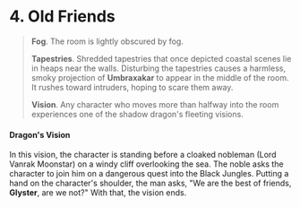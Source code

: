 # 4. Old Friends

>**Fog**. The room is lightly obscured by fog.
>
>**Tapestries**. Shredded tapestries that once depicted coastal scenes lie in heaps near the walls. Disturbing the tapestries causes a harmless, smoky projection of **Umbraxakar** to appear in the middle of the room. It rushes toward intruders, hoping to scare them away.
>
>**Vision**. Any character who moves more than halfway into the room experiences one of the shadow dragon's fleeting visions.
>

#### Dragon's Vision

In this vision, the character is standing before a cloaked nobleman (Lord Vanrak Moonstar) on a windy cliff overlooking the sea. The noble asks the character to join him on a dangerous quest into the Black Jungles. Putting a hand on the character's shoulder, the man asks, "We are the best of friends, **Glyster**, are we not?" With that, the vision ends.